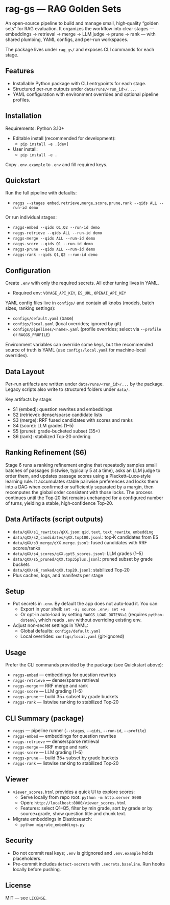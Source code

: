# rag-gs — RAG Golden Sets

An open-source pipeline to build and manage small, high‑quality “golden sets” for RAG evaluation. It organizes the workflow into clear stages — embeddings → retrieval → merge → LLM judge → prune → rank — with shared plumbing, YAML configs, and per-run workspaces.

The package lives under `rag_gs/` and exposes CLI commands for each stage.

## Features

- Installable Python package with CLI entrypoints for each stage.
- Structured per-run outputs under `data/runs/<run_id>/...`.
- YAML configuration with environment overrides and optional pipeline profiles.

## Installation

Requirements: Python 3.10+

- Editable install (recommended for development):
  - `pip install -e .[dev]`
- User install:
  - `pip install -e .`

Copy `.env.example` to `.env` and fill required keys.

## Quickstart

Run the full pipeline with defaults:

- `raggs --stages embed,retrieve,merge,score,prune,rank --qids ALL --run-id demo`

Or run individual stages:

- `raggs-embed --qids Q1,Q2 --run-id demo`
- `raggs-retrieve --qids ALL --run-id demo`
- `raggs-merge --qids ALL --run-id demo`
- `raggs-score --qids Q1 --run-id demo`
- `raggs-prune --qids ALL --run-id demo`
- `raggs-rank --qids Q1,Q2 --run-id demo`

## Configuration

Create `.env` with only the required secrets. All other tuning lives in YAML.

- Required env: `VOYAGE_API_KEY`, `ES_URL`, `OPENAI_API_KEY`

YAML config files live in `configs/` and contain all knobs (models, batch sizes, ranking settings):

- `configs/default.yaml` (base)
- `configs/local.yaml` (local overrides; ignored by git)
- `configs/pipelines/<name>.yaml` (profile overrides; select via `--profile` or `RAGGS_PROFILE`)

Environment variables can override some keys, but the recommended source of truth is YAML (use `configs/local.yaml` for machine‑local overrides).

## Data Layout

Per-run artifacts are written under `data/runs/<run_id>/...` by the package. Legacy scripts also write to structured folders under `data/`.

Key artifacts by stage:

- S1 (embed): question rewrites and embeddings
- S2 (retrieve): dense/sparse candidate lists
- S3 (merge): RRF fused candidates with scores and ranks
- S4 (score): LLM grades (1–5)
- S5 (prune): grade-bucketed subset (35+)
- S6 (rank): stabilized Top‑20 ordering

## Ranking Refinement (S6)

Stage 6 runs a ranking refinement engine that repeatedly samples small batches of passages (listwise, typically 5 at a time), asks an LLM judge to order them, and updates passage scores using a Plackett–Luce‑style learning rule. It accumulates stable pairwise preferences and locks them into a DAG when confirmed or sufficiently separated by a margin, then recomputes the global order consistent with those locks. The process continues until the Top‑20 list remains unchanged for a configured number of turns, yielding a stable, high‑confidence Top‑20.


## Data Artifacts (script outputs)

- `data/qXX/s1_rewrites/qXX.json`: `qid`, `text`, `text_rewrite`, `embedding`
- `data/qXX/s2_candidates/qXX.top100.jsonl`: top‑K candidates from ES
- `data/qXX/s3_merge/qXX.merge.jsonl`: fused candidates with RRF scores/ranks
- `data/qXX/s4_scores/qXX.gpt5_scores.jsonl`: LLM grades (1–5)
- `data/qXX/s5_pruned/qXX.top35plus.jsonl`: pruned subset by grade buckets
- `data/qXX/s6_ranked/qXX.top20.jsonl`: stabilized Top‑20
- Plus caches, logs, and manifests per stage

## Setup

- Put secrets in `.env`. By default the app does not auto‑load it. You can:
  - Export in your shell: `set -a; source .env; set +a`
  - Or opt‑in auto‑load by setting `RAGGS_LOAD_DOTENV=1` (requires `python-dotenv`), which reads `.env` without overriding existing env.
- Adjust non‑secret settings in YAML:
  - Global defaults: `configs/default.yaml`
  - Local overrides: `configs/local.yaml` (git‑ignored)

## Usage

Prefer the CLI commands provided by the package (see Quickstart above):

- `raggs-embed` — embeddings for question rewrites
- `raggs-retrieve` — dense/sparse retrieval
- `raggs-merge` — RRF merge and rank
- `raggs-score` — LLM grading (1–5)
- `raggs-prune` — build 35+ subset by grade buckets
- `raggs-rank` — listwise ranking to stabilized Top‑20

## CLI Summary (package)

- `raggs` — pipeline runner (`--stages`, `--qids`, `--run-id`, `--profile`)
- `raggs-embed` — embeddings for question rewrites
- `raggs-retrieve` — dense/sparse retrieval
- `raggs-merge` — RRF merge and rank
- `raggs-score` — LLM grading (1–5)
- `raggs-prune` — build 35+ subset by grade buckets
- `raggs-rank` — listwise ranking to stabilized Top‑20

## Viewer

- `viewer_scores.html` provides a quick UI to explore scores:
  - Serve locally from repo root: `python -m http.server 8000`
  - Open: `http://localhost:8000/viewer_scores.html`
  - Features: select Q1–Q5, filter by min grade, sort by grade or by source+grade, show question title and chunk text.
- Migrate embeddings in Elasticsearch:
  - `python migrate_embeddings.py`

## Security

- Do not commit real keys; `.env` is gitignored and `.env.example` holds placeholders.
- Pre-commit includes `detect-secrets` with `.secrets.baseline`. Run hooks locally before pushing.

## License

MIT — see `LICENSE`.
